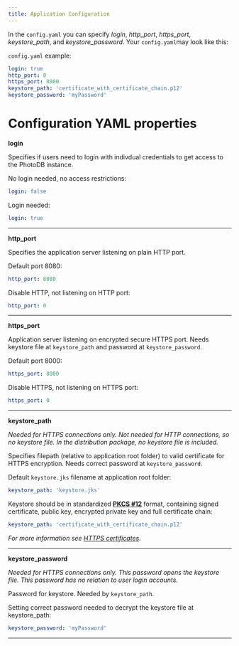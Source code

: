```yaml
---
title: Application Configuration
---
```


In the `config.yaml` you can specify *login*, *http_port*, *https_port*, *keystore_path*, and *keystore_password*. Your `config.yaml`may look like this:

`config.yaml` example:
```yaml
login: true
http_port: 0
https_port: 8000
keystore_path: 'certificate_with_certificate_chain.p12'
keystore_password: 'myPassword'
```

# Configuration YAML properties

**login**

Specifies if users need to login with indivdual credentials to get access to the PhotoDB instance.

No login needed, no access restrictions:
```yaml
login: false
```

Login needed:
```yaml
login: true
```
---

**http_port**

Specifies the application server listening on plain HTTP port.

Default port 8080:
```yaml
http_port: 8080
```

Disable HTTP, not listening on HTTP port:
```yaml
http_port: 0
```
---

**https_port**

Application server listening on encrypted secure HTTPS port. Needs keystore file at `keystore_path` and password at `keystore_password`.

Default port 8000:
```yaml
https_port: 8000
```

Disable HTTPS, not listening on HTTPS port:
```yaml
https_port: 0
```
---

**keystore_path**

*Needed for HTTPS connections only. Not needed for HTTP connections, so no keystore file. In the distribution package, no keystore file is included.*

Specifies filepath (relative to application root folder) to valid certificate for HTTPS encryption. Needs correct password at `keystore_password`.

Default `keystore.jks` filename at application root folder:
```yaml
keystore_path: 'keystore.jks'
```

Keystore should be in standardized [**PKCS #12**](https://en.wikipedia.org/wiki/PKCS_12) format, containing signed certificate, public key, encrypted private key and full certificate chain:
```yaml
keystore_path: 'certificate_with_certificate_chain.p12'
```
*For more information see [HTTPS certificates](https.html)*.

---

**keystore_password**

*Needed for HTTPS connections only. This password opens the keystore file. This password has no relation to user login accounts.*

Password for keystore. Needed by `keystore_path`.

Setting correct password needed to decrypt the keystore file at keystore_path:
```yaml
keystore_password: 'myPassword'
```
---